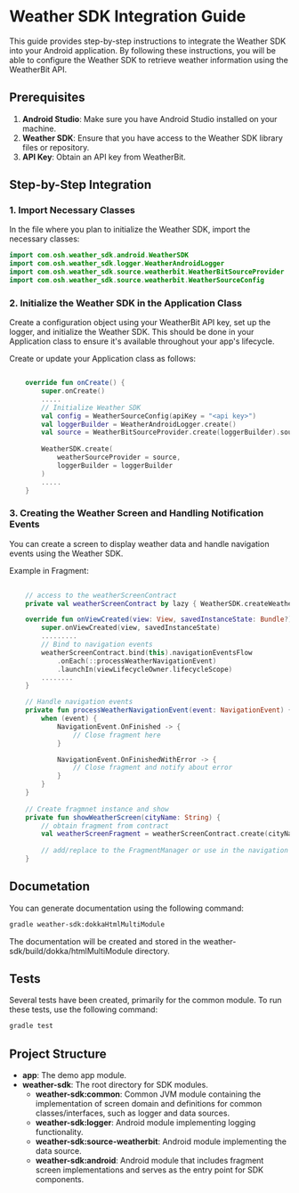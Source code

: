 # Weather SDK Integration Guide

This guide provides step-by-step instructions to integrate the Weather SDK into your Android application. By following these instructions, you will be able to configure the Weather SDK to retrieve weather information using the WeatherBit API.

## Prerequisites

1. **Android Studio**: Make sure you have Android Studio installed on your machine.
2. **Weather SDK**: Ensure that you have access to the Weather SDK library files or repository.
3. **API Key**: Obtain an API key from WeatherBit.

## Step-by-Step Integration

### 1. Import Necessary Classes

In the file where you plan to initialize the Weather SDK, import the necessary classes:

```kotlin
import com.osh.weather_sdk.android.WeatherSDK
import com.osh.weather_sdk.logger.WeatherAndroidLogger
import com.osh.weather_sdk.source.weatherbit.WeatherBitSourceProvider
import com.osh.weather_sdk.source.weatherbit.WeatherSourceConfig
```

### 2. Initialize the Weather SDK in the Application Class
Create a configuration object using your WeatherBit API key, set up the logger, and initialize the Weather SDK. This should be done in your Application class to ensure it's available throughout your app's lifecycle.

Create or update your Application class as follows:

```kotlin

    override fun onCreate() {
        super.onCreate()
        .....
        // Initialize Weather SDK
        val config = WeatherSourceConfig(apiKey = "<api key>")
        val loggerBuilder = WeatherAndroidLogger.create()
        val source = WeatherBitSourceProvider.create(loggerBuilder).source { config }
        
        WeatherSDK.create(
            weatherSourceProvider = source,
            loggerBuilder = loggerBuilder
        )
        .....
    }
```

### 3. Creating the Weather Screen and Handling Notification Events
You can create a screen to display weather data and handle navigation events using the Weather SDK. 

Example in Fragment:

```kotlin
    
    // access to the weatherScreenContract
    private val weatherScreenContract by lazy { WeatherSDK.createWeatherScreenContract() }

    override fun onViewCreated(view: View, savedInstanceState: Bundle?) {
        super.onViewCreated(view, savedInstanceState)
        .........
        // Bind to navigation events
        weatherScreenContract.bind(this).navigationEventsFlow
            .onEach(::processWeatherNavigationEvent)
            .launchIn(viewLifecycleOwner.lifecycleScope)
        ........
    }

    // Handle navigation events
    private fun processWeatherNavigationEvent(event: NavigationEvent) {
        when (event) {
            NavigationEvent.OnFinished -> {
                // Close fragment here
            }

            NavigationEvent.OnFinishedWithError -> {
                // Close fragment and notify about error
            }
        }
    }
    
    // Create fragmnet instance and show
    private fun showWeatherScreen(cityName: String) {
        // obtain fragment from contract
        val weatherScreenFragment = weatherScreenContract.create(cityName)
        
        // add/replace to the FragmentManager or use in the navigation frameworks
    }
```

## Documetation
You can generate documentation using the following command:

```sh
gradle weather-sdk:dokkaHtmlMultiModule
```
The documentation will be created and stored in the weather-sdk/build/dokka/htmlMultiModule directory.

## Tests
Several tests have been created, primarily for the common module. To run these tests, use the following command:

```sh
gradle test
```

 ## Project Structure

- **app**: The demo app module.
- **weather-sdk**: The root directory for SDK modules.
  - **weather-sdk:common**: Common JVM module containing the implementation of screen domain and definitions for common classes/interfaces, such as logger and data sources.
  - **weather-sdk:logger**: Android module implementing logging functionality.
  - **weather-sdk:source-weatherbit**: Android module implementing the data source.
  - **weather-sdk:android**: Android module that includes fragment screen implementations and serves as the entry point for SDK components.